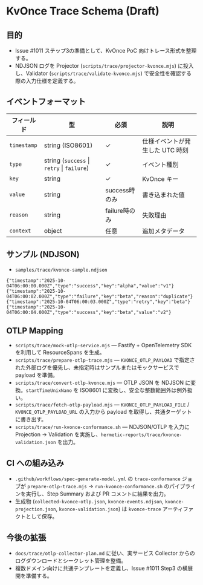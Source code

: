 # KvOnce Trace Schema (Draft)

## 目的
- Issue #1011 ステップ3の準備として、KvOnce PoC 向けトレース形式を整理する。
- NDJSON ログを Projector (`scripts/trace/projector-kvonce.mjs`) に投入し、Validator (`scripts/trace/validate-kvonce.mjs`) で安全性を確認する際の入力仕様を定義する。

## イベントフォーマット
| フィールド | 型 | 必須 | 説明 |
|------------|----|------|------|
| `timestamp` | string (ISO8601) | ✓ | 仕様イベントが発生した UTC 時刻 |
| `type` | string (`success` \| `retry` \| `failure`) | ✓ | イベント種別 |
| `key` | string | ✓ | KvOnce キー |
| `value` | string | success時のみ | 書き込まれた値 |
| `reason` | string | failure時のみ | 失敗理由 |
| `context` | object | 任意 | 追加メタデータ |

## サンプル (NDJSON)
- `samples/trace/kvonce-sample.ndjson`

```ndjson
{"timestamp":"2025-10-04T06:00:00.000Z","type":"success","key":"alpha","value":"v1"}
{"timestamp":"2025-10-04T06:00:02.000Z","type":"failure","key":"beta","reason":"duplicate"}
{"timestamp":"2025-10-04T06:00:03.000Z","type":"retry","key":"beta"}
{"timestamp":"2025-10-04T06:00:04.000Z","type":"success","key":"beta","value":"v2"}
```

## OTLP Mapping
- `scripts/trace/mock-otlp-service.mjs` — Fastify + OpenTelemetry SDK を利用して ResourceSpans を生成。
- `scripts/trace/prepare-otlp-trace.mjs` — `KVONCE_OTLP_PAYLOAD` で指定された外部ログを優先し、未指定時はサンプルまたはモックサービスで payload を準備。
- `scripts/trace/convert-otlp-kvonce.mjs` — OTLP JSON を NDJSON に変換。`startTimeUnixNano` を ISO8601 に変換し、安全な整数範囲外は例外扱い。
- `scripts/trace/fetch-otlp-payload.mjs` — `KVONCE_OTLP_PAYLOAD_FILE` / `KVONCE_OTLP_PAYLOAD_URL` の入力から payload を取得し、共通ターゲットに書き出す。
- `scripts/trace/run-kvonce-conformance.sh` — NDJSON/OTLP を入力に Projection → Validation を実施し、`hermetic-reports/trace/kvonce-validation.json` を出力。

## CI への組み込み
- `.github/workflows/spec-generate-model.yml` の `trace-conformance` ジョブが `prepare-otlp-trace.mjs` → `run-kvonce-conformance.sh` のパイプラインを実行し、Step Summary および PR コメントに結果を出力。
- 生成物 (`collected-kvonce-otlp.json`, `kvonce-events.ndjson`, `kvonce-projection.json`, `kvonce-validation.json`) は `kvonce-trace` アーティファクトとして保存。

## 今後の拡張
- `docs/trace/otlp-collector-plan.md` に従い、実サービス Collector からのログダウンロードとシークレット管理を整備。
- 複数ドメイン向けに共通テンプレートを定義し、Issue #1011 Step3 の横展開を準備する。
